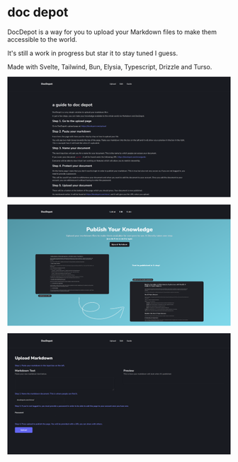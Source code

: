 # doc depot

DocDepot is a way for you to upload your Markdown files to make them accessible to the world.

It's still a work in progress but star it to stay tuned I guess.

Made with Svelte, Tailwind, Bun, Elysia, Typescript, Drizzle and Turso.

![guide](/website/static/guide.png)

![landing](/website/static/landing.png)

![upload](/website/static/upload.png)